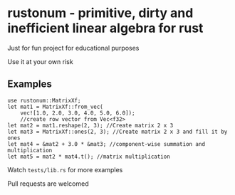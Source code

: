 # rustonum - primitive, dirty and inefficient linear algebra for rust 

Just for fun project for educational purposes

Use it at your own risk

Examples
--------
    use rustonum::MatrixXf;
    let mat1 = MatrixXf::from_vec(
        vec![1.0, 2.0, 3.0, 4.0, 5.0, 6.0]);
        //create row vector from Vec<f32>
    let mat2 = mat1.reshape(2, 3); //Create matrix 2 x 3
    let mat3 = MatrixXf::ones(2, 3); //Create matrix 2 x 3 and fill it by ones
    let mat4 = &mat2 + 3.0 * &mat3; //component-wise summation and multiplication 
    let mat5 = mat2 * mat4.t(); //matrix multiplication
    

Watch `tests/lib.rs` for more examples

Pull requests are welcomed
